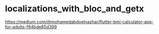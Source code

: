 # localizations_with_bloc_and_getx

https://medium.com/@mohamedabdoelnashar/flutter-bmi-calculator-app-for-adults-f94bde85d399

